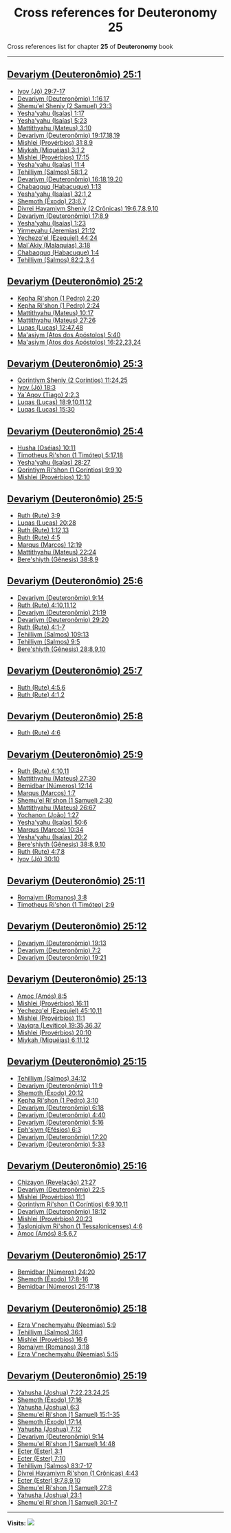<div align="center">

# Cross references for **Deuteronomy 25**
</div>

Cross references list for chapter **25** of **Deuteronomy** book

---

<h2 id="1"><a href="https://bible.ozzuu.com/pt_yah/Deu/25#1" target="_blank">Devariym (Deuteronômio) 25:1</a></h2>

- [Iyov (Jó) 29:7-17](https://bible.ozzuu.com/pt_yah/Job/29#7)
- [Devariym (Deuteronômio) 1:16,17](https://bible.ozzuu.com/pt_yah/Deu/1#16)
- [Shemu'el Sheniy (2 Samuel) 23:3](https://bible.ozzuu.com/pt_yah/2Sm/23#3)
- [Yesha'yahu (Isaías) 1:17](https://bible.ozzuu.com/pt_yah/Isa/1#17)
- [Yesha'yahu (Isaías) 5:23](https://bible.ozzuu.com/pt_yah/Isa/5#23)
- [Mattithyahu (Mateus) 3:10](https://bible.ozzuu.com/pt_yah/Mat/3#10)
- [Devariym (Deuteronômio) 19:17,18,19](https://bible.ozzuu.com/pt_yah/Deu/19#17)
- [Mishlei (Provérbios) 31:8,9](https://bible.ozzuu.com/pt_yah/Pro/31#8)
- [Miykah (Miquéias) 3:1,2](https://bible.ozzuu.com/pt_yah/Mic/3#1)
- [Mishlei (Provérbios) 17:15](https://bible.ozzuu.com/pt_yah/Pro/17#15)
- [Yesha'yahu (Isaías) 11:4](https://bible.ozzuu.com/pt_yah/Isa/11#4)
- [Tehilliym (Salmos) 58:1,2](https://bible.ozzuu.com/pt_yah/Psa/58#1)
- [Devariym (Deuteronômio) 16:18,19,20](https://bible.ozzuu.com/pt_yah/Deu/16#18)
- [Chabaqquq (Habacuque) 1:13](https://bible.ozzuu.com/pt_yah/Hc/1#13)
- [Yesha'yahu (Isaías) 32:1,2](https://bible.ozzuu.com/pt_yah/Isa/32#1)
- [Shemoth (Êxodo) 23:6,7](https://bible.ozzuu.com/pt_yah/Exo/23#6)
- [Divrei Hayamiym Sheniy (2 Crônicas) 19:6,7,8,9,10](https://bible.ozzuu.com/pt_yah/2Ch/19#6)
- [Devariym (Deuteronômio) 17:8,9](https://bible.ozzuu.com/pt_yah/Deu/17#8)
- [Yesha'yahu (Isaías) 1:23](https://bible.ozzuu.com/pt_yah/Isa/1#23)
- [Yirmeyahu (Jeremias) 21:12](https://bible.ozzuu.com/pt_yah/Jer/21#12)
- [Yechezq'el (Ezequiel) 44:24](https://bible.ozzuu.com/pt_yah/Eze/44#24)
- [Mal`Akiy (Malaquias) 3:18](https://bible.ozzuu.com/pt_yah/Mal/3#18)
- [Chabaqquq (Habacuque) 1:4](https://bible.ozzuu.com/pt_yah/Hc/1#4)
- [Tehilliym (Salmos) 82:2,3,4](https://bible.ozzuu.com/pt_yah/Psa/82#2)
<h2 id="2"><a href="https://bible.ozzuu.com/pt_yah/Deu/25#2" target="_blank">Devariym (Deuteronômio) 25:2</a></h2>

- [Kepha Ri'shon (1 Pedro) 2:20](https://bible.ozzuu.com/pt_yah/1Pe/2#20)
- [Kepha Ri'shon (1 Pedro) 2:24](https://bible.ozzuu.com/pt_yah/1Pe/2#24)
- [Mattithyahu (Mateus) 10:17](https://bible.ozzuu.com/pt_yah/Mat/10#17)
- [Mattithyahu (Mateus) 27:26](https://bible.ozzuu.com/pt_yah/Mat/27#26)
- [Luqas (Lucas) 12:47,48](https://bible.ozzuu.com/pt_yah/Luk/12#47)
- [Ma'asiym (Atos dos Apóstolos) 5:40](https://bible.ozzuu.com/pt_yah/Act/5#40)
- [Ma'asiym (Atos dos Apóstolos) 16:22,23,24](https://bible.ozzuu.com/pt_yah/Act/16#22)
<h2 id="3"><a href="https://bible.ozzuu.com/pt_yah/Deu/25#3" target="_blank">Devariym (Deuteronômio) 25:3</a></h2>

- [Qorintiym Sheniy (2 Coríntios) 11:24,25](https://bible.ozzuu.com/pt_yah/2Co/11#24)
- [Iyov (Jó) 18:3](https://bible.ozzuu.com/pt_yah/Job/18#3)
- [Ya`Aqov (Tiago) 2:2,3](https://bible.ozzuu.com/pt_yah/Jam/2#2)
- [Luqas (Lucas) 18:9,10,11,12](https://bible.ozzuu.com/pt_yah/Luk/18#9)
- [Luqas (Lucas) 15:30](https://bible.ozzuu.com/pt_yah/Luk/15#30)
<h2 id="4"><a href="https://bible.ozzuu.com/pt_yah/Deu/25#4" target="_blank">Devariym (Deuteronômio) 25:4</a></h2>

- [Husha (Oséias) 10:11](https://bible.ozzuu.com/pt_yah/Hos/10#11)
- [Timotheus Ri'shon (1 Timóteo) 5:17,18](https://bible.ozzuu.com/pt_yah/1Ti/5#17)
- [Yesha'yahu (Isaías) 28:27](https://bible.ozzuu.com/pt_yah/Isa/28#27)
- [Qorintiym Ri'shon (1 Coríntios) 9:9,10](https://bible.ozzuu.com/pt_yah/1Co/9#9)
- [Mishlei (Provérbios) 12:10](https://bible.ozzuu.com/pt_yah/Pro/12#10)
<h2 id="5"><a href="https://bible.ozzuu.com/pt_yah/Deu/25#5" target="_blank">Devariym (Deuteronômio) 25:5</a></h2>

- [Ruth (Rute) 3:9](https://bible.ozzuu.com/pt_yah/Rut/3#9)
- [Luqas (Lucas) 20:28](https://bible.ozzuu.com/pt_yah/Luk/20#28)
- [Ruth (Rute) 1:12,13](https://bible.ozzuu.com/pt_yah/Rut/1#12)
- [Ruth (Rute) 4:5](https://bible.ozzuu.com/pt_yah/Rut/4#5)
- [Marqus (Marcos) 12:19](https://bible.ozzuu.com/pt_yah/Mar/12#19)
- [Mattithyahu (Mateus) 22:24](https://bible.ozzuu.com/pt_yah/Mat/22#24)
- [Bere'shiyth (Gênesis) 38:8,9](https://bible.ozzuu.com/pt_yah/Gen/38#8)
<h2 id="6"><a href="https://bible.ozzuu.com/pt_yah/Deu/25#6" target="_blank">Devariym (Deuteronômio) 25:6</a></h2>

- [Devariym (Deuteronômio) 9:14](https://bible.ozzuu.com/pt_yah/Deu/9#14)
- [Ruth (Rute) 4:10,11,12](https://bible.ozzuu.com/pt_yah/Rut/4#10)
- [Devariym (Deuteronômio) 21:19](https://bible.ozzuu.com/pt_yah/Deu/21#19)
- [Devariym (Deuteronômio) 29:20](https://bible.ozzuu.com/pt_yah/Deu/29#20)
- [Ruth (Rute) 4:1-7](https://bible.ozzuu.com/pt_yah/Rut/4#1)
- [Tehilliym (Salmos) 109:13](https://bible.ozzuu.com/pt_yah/Psa/109#13)
- [Tehilliym (Salmos) 9:5](https://bible.ozzuu.com/pt_yah/Psa/9#5)
- [Bere'shiyth (Gênesis) 28:8,9,10](https://bible.ozzuu.com/pt_yah/Gen/28#8)
<h2 id="7"><a href="https://bible.ozzuu.com/pt_yah/Deu/25#7" target="_blank">Devariym (Deuteronômio) 25:7</a></h2>

- [Ruth (Rute) 4:5,6](https://bible.ozzuu.com/pt_yah/Rut/4#5)
- [Ruth (Rute) 4:1,2](https://bible.ozzuu.com/pt_yah/Rut/4#1)
<h2 id="8"><a href="https://bible.ozzuu.com/pt_yah/Deu/25#8" target="_blank">Devariym (Deuteronômio) 25:8</a></h2>

- [Ruth (Rute) 4:6](https://bible.ozzuu.com/pt_yah/Rut/4#6)
<h2 id="9"><a href="https://bible.ozzuu.com/pt_yah/Deu/25#9" target="_blank">Devariym (Deuteronômio) 25:9</a></h2>

- [Ruth (Rute) 4:10,11](https://bible.ozzuu.com/pt_yah/Rut/4#10)
- [Mattithyahu (Mateus) 27:30](https://bible.ozzuu.com/pt_yah/Mat/27#30)
- [Bemidbar (Números) 12:14](https://bible.ozzuu.com/pt_yah/Num/12#14)
- [Marqus (Marcos) 1:7](https://bible.ozzuu.com/pt_yah/Mar/1#7)
- [Shemu'el Ri'shon (1 Samuel) 2:30](https://bible.ozzuu.com/pt_yah/1Sm/2#30)
- [Mattithyahu (Mateus) 26:67](https://bible.ozzuu.com/pt_yah/Mat/26#67)
- [Yochanon (João) 1:27](https://bible.ozzuu.com/pt_yah/Joh/1#27)
- [Yesha'yahu (Isaías) 50:6](https://bible.ozzuu.com/pt_yah/Isa/50#6)
- [Marqus (Marcos) 10:34](https://bible.ozzuu.com/pt_yah/Mar/10#34)
- [Yesha'yahu (Isaías) 20:2](https://bible.ozzuu.com/pt_yah/Isa/20#2)
- [Bere'shiyth (Gênesis) 38:8,9,10](https://bible.ozzuu.com/pt_yah/Gen/38#8)
- [Ruth (Rute) 4:7,8](https://bible.ozzuu.com/pt_yah/Rut/4#7)
- [Iyov (Jó) 30:10](https://bible.ozzuu.com/pt_yah/Job/30#10)
<h2 id="11"><a href="https://bible.ozzuu.com/pt_yah/Deu/25#11" target="_blank">Devariym (Deuteronômio) 25:11</a></h2>

- [Romaiym (Romanos) 3:8](https://bible.ozzuu.com/pt_yah/Rom/3#8)
- [Timotheus Ri'shon (1 Timóteo) 2:9](https://bible.ozzuu.com/pt_yah/1Ti/2#9)
<h2 id="12"><a href="https://bible.ozzuu.com/pt_yah/Deu/25#12" target="_blank">Devariym (Deuteronômio) 25:12</a></h2>

- [Devariym (Deuteronômio) 19:13](https://bible.ozzuu.com/pt_yah/Deu/19#13)
- [Devariym (Deuteronômio) 7:2](https://bible.ozzuu.com/pt_yah/Deu/7#2)
- [Devariym (Deuteronômio) 19:21](https://bible.ozzuu.com/pt_yah/Deu/19#21)
<h2 id="13"><a href="https://bible.ozzuu.com/pt_yah/Deu/25#13" target="_blank">Devariym (Deuteronômio) 25:13</a></h2>

- [Amoc (Amós) 8:5](https://bible.ozzuu.com/pt_yah/Am/8#5)
- [Mishlei (Provérbios) 16:11](https://bible.ozzuu.com/pt_yah/Pro/16#11)
- [Yechezq'el (Ezequiel) 45:10,11](https://bible.ozzuu.com/pt_yah/Eze/45#10)
- [Mishlei (Provérbios) 11:1](https://bible.ozzuu.com/pt_yah/Pro/11#1)
- [Vayiqra (Levítico) 19:35,36,37](https://bible.ozzuu.com/pt_yah/Lev/19#35)
- [Mishlei (Provérbios) 20:10](https://bible.ozzuu.com/pt_yah/Pro/20#10)
- [Miykah (Miquéias) 6:11,12](https://bible.ozzuu.com/pt_yah/Mic/6#11)
<h2 id="15"><a href="https://bible.ozzuu.com/pt_yah/Deu/25#15" target="_blank">Devariym (Deuteronômio) 25:15</a></h2>

- [Tehilliym (Salmos) 34:12](https://bible.ozzuu.com/pt_yah/Psa/34#12)
- [Devariym (Deuteronômio) 11:9](https://bible.ozzuu.com/pt_yah/Deu/11#9)
- [Shemoth (Êxodo) 20:12](https://bible.ozzuu.com/pt_yah/Exo/20#12)
- [Kepha Ri'shon (1 Pedro) 3:10](https://bible.ozzuu.com/pt_yah/1Pe/3#10)
- [Devariym (Deuteronômio) 6:18](https://bible.ozzuu.com/pt_yah/Deu/6#18)
- [Devariym (Deuteronômio) 4:40](https://bible.ozzuu.com/pt_yah/Deu/4#40)
- [Devariym (Deuteronômio) 5:16](https://bible.ozzuu.com/pt_yah/Deu/5#16)
- [Eph'siym (Efésios) 6:3](https://bible.ozzuu.com/pt_yah/Eph/6#3)
- [Devariym (Deuteronômio) 17:20](https://bible.ozzuu.com/pt_yah/Deu/17#20)
- [Devariym (Deuteronômio) 5:33](https://bible.ozzuu.com/pt_yah/Deu/5#33)
<h2 id="16"><a href="https://bible.ozzuu.com/pt_yah/Deu/25#16" target="_blank">Devariym (Deuteronômio) 25:16</a></h2>

- [Chizayon (Revelação) 21:27](https://bible.ozzuu.com/pt_yah/Rev/21#27)
- [Devariym (Deuteronômio) 22:5](https://bible.ozzuu.com/pt_yah/Deu/22#5)
- [Mishlei (Provérbios) 11:1](https://bible.ozzuu.com/pt_yah/Pro/11#1)
- [Qorintiym Ri'shon (1 Coríntios) 6:9,10,11](https://bible.ozzuu.com/pt_yah/1Co/6#9)
- [Devariym (Deuteronômio) 18:12](https://bible.ozzuu.com/pt_yah/Deu/18#12)
- [Mishlei (Provérbios) 20:23](https://bible.ozzuu.com/pt_yah/Pro/20#23)
- [Tasloniqiym Ri'shon (1 Tessalonicenses) 4:6](https://bible.ozzuu.com/pt_yah/1Th/4#6)
- [Amoc (Amós) 8:5,6,7](https://bible.ozzuu.com/pt_yah/Am/8#5)
<h2 id="17"><a href="https://bible.ozzuu.com/pt_yah/Deu/25#17" target="_blank">Devariym (Deuteronômio) 25:17</a></h2>

- [Bemidbar (Números) 24:20](https://bible.ozzuu.com/pt_yah/Num/24#20)
- [Shemoth (Êxodo) 17:8-16](https://bible.ozzuu.com/pt_yah/Exo/17#8)
- [Bemidbar (Números) 25:17,18](https://bible.ozzuu.com/pt_yah/Num/25#17)
<h2 id="18"><a href="https://bible.ozzuu.com/pt_yah/Deu/25#18" target="_blank">Devariym (Deuteronômio) 25:18</a></h2>

- [Ezra V'nechemyahu (Neemias) 5:9](https://bible.ozzuu.com/pt_yah/Neh/5#9)
- [Tehilliym (Salmos) 36:1](https://bible.ozzuu.com/pt_yah/Psa/36#1)
- [Mishlei (Provérbios) 16:6](https://bible.ozzuu.com/pt_yah/Pro/16#6)
- [Romaiym (Romanos) 3:18](https://bible.ozzuu.com/pt_yah/Rom/3#18)
- [Ezra V'nechemyahu (Neemias) 5:15](https://bible.ozzuu.com/pt_yah/Neh/5#15)
<h2 id="19"><a href="https://bible.ozzuu.com/pt_yah/Deu/25#19" target="_blank">Devariym (Deuteronômio) 25:19</a></h2>

- [Yahusha (Joshua) 7:22,23,24,25](https://bible.ozzuu.com/pt_yah/Jos/7#22)
- [Shemoth (Êxodo) 17:16](https://bible.ozzuu.com/pt_yah/Exo/17#16)
- [Yahusha (Joshua) 6:3](https://bible.ozzuu.com/pt_yah/Jos/6#3)
- [Shemu'el Ri'shon (1 Samuel) 15:1-35](https://bible.ozzuu.com/pt_yah/1Sm/15#1)
- [Shemoth (Êxodo) 17:14](https://bible.ozzuu.com/pt_yah/Exo/17#14)
- [Yahusha (Joshua) 7:12](https://bible.ozzuu.com/pt_yah/Jos/7#12)
- [Devariym (Deuteronômio) 9:14](https://bible.ozzuu.com/pt_yah/Deu/9#14)
- [Shemu'el Ri'shon (1 Samuel) 14:48](https://bible.ozzuu.com/pt_yah/1Sm/14#48)
- [Ecter (Ester) 3:1](https://bible.ozzuu.com/pt_yah/Est/3#1)
- [Ecter (Ester) 7:10](https://bible.ozzuu.com/pt_yah/Est/7#10)
- [Tehilliym (Salmos) 83:7-17](https://bible.ozzuu.com/pt_yah/Psa/83#7)
- [Divrei Hayamiym Ri'shon (1 Crônicas) 4:43](https://bible.ozzuu.com/pt_yah/1Ch/4#43)
- [Ecter (Ester) 9:7,8,9,10](https://bible.ozzuu.com/pt_yah/Est/9#7)
- [Shemu'el Ri'shon (1 Samuel) 27:8](https://bible.ozzuu.com/pt_yah/1Sm/27#8)
- [Yahusha (Joshua) 23:1](https://bible.ozzuu.com/pt_yah/Jos/23#1)
- [Shemu'el Ri'shon (1 Samuel) 30:1-7](https://bible.ozzuu.com/pt_yah/1Sm/30#1)


---

**Visits:**
![](https://profile-counter.glitch.me/visitCounter_crossrefs5/count.svg)
